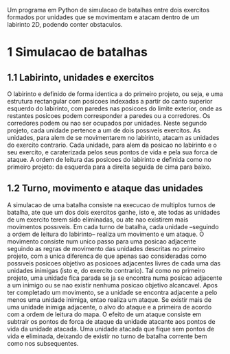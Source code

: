 Um programa em Python de simulacao de batalhas entre dois exercitos formados por unidades que se
movimentam e atacam dentro de um labirinto 2D, podendo conter obstaculos.
# 1 Simulacao de batalhas
## 1.1 Labirinto, unidades e exercitos
O labirinto e definido de forma identica a do primeiro projeto, ou seja, e uma estrutura
rectangular com posicoes indexadas a partir do canto superior esquerdo do labirinto, com
paredes nas posicoes do limite exterior, onde as restantes posicoes podem corresponder
a paredes ou a corredores. Os corredores podem ou nao ser ocupados por unidades.
Neste segundo projeto, cada unidade pertence a um de dois possıveis exercitos. As
unidades, para alem de se movimentarem no labirinto, atacam as unidades do exercito
contrario. Cada unidade, para alem da posicao no labirinto e o seu exercito, e caraterizada pelos seus pontos de vida e pela sua forca de ataque.
A ordem de leitura das posicoes do labirinto e definida como no primeiro projeto:
da esquerda para a direita seguida de cima para baixo.
## 1.2 Turno, movimento e ataque das unidades
A simulacao de uma batalha consiste na execucao de multiplos turnos de batalha, ate
que um dos dois exercitos ganhe, isto e, ate todas as unidades de um exercito terem sido
eliminadas, ou ate nao existirem mais movimentos possıveis. Em cada turno de batalha,
cada unidade –seguindo a ordem de leitura do labirinto– realiza um movimento e um
ataque.
O movimento consiste num unico passo para uma posicao adjacente seguindo as
regras de movimento das unidades descritas no primeiro projeto, com a unica diferenca de
que apenas sao consideradas como possıveis posicoes objetivo as posicoes adjacentes
livres de cada uma das unidades inimigas (isto e, do exercito contrario). Tal como no
primeiro projeto, uma unidade fica parada se ja se encontra numa posicao adjacente a
um inimigo ou se nao existir nenhuma posicao objetivo alcancavel.
Apos ter completado um movimento, se a unidade se encontra adjacente a pelo menos
uma unidade inimiga, entao realiza um ataque. Se existir mais de uma unidade inimiga
adjacente, o alvo do ataque e a primeira de acordo com a ordem de leitura do mapa.
O efeito de um ataque consiste em subtrair os pontos de forca de ataque da unidade
atacante aos pontos de vida da unidade atacada. Uma unidade atacada que fique sem
pontos de vida e eliminada, deixando de existir no turno de batalha corrente bem como
nos subsequentes.

